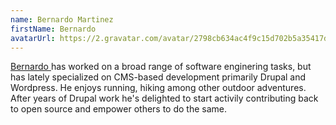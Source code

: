 ```yaml
---
name: Bernardo Martinez
firstName: Bernardo
avatarUrl: https://2.gravatar.com/avatar/2798cb634ac4f9c15d702b5a35417dbd8faffad84b7afe0b3d8143d9b076b042??s=96&d=mm&r=g
---
```


[Bernardo ](https://github.com/bmartinez287) has worked on a broad range of software enginering tasks, but has lately specialized on CMS-based development primarily Drupal and Wordpress. He enjoys running, hiking among other outdoor adventures. After years of Drupal work he's delighted to start activily contributing back to open source and empower others to do the same.
